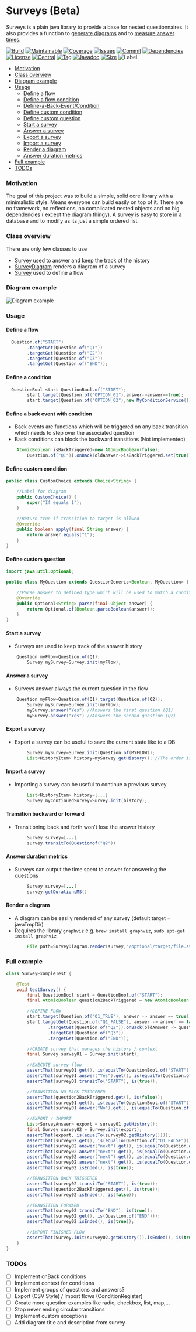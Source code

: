# Surveys (Beta)

Surveys is a plain java library to provide a base for nested questionnaires. It also provides a function
to [generate diagrams](#diagram-example) and to [measure answer times](#answer-duration-metrics).

[![Build][build_shield]][build_link]
[![Maintainable][maintainable_shield]][maintainable_link]
[![Coverage][coverage_shield]][coverage_link]
[![Issues][issues_shield]][issues_link]
[![Commit][commit_shield]][commit_link]
[![Dependencies][dependency_shield]][dependency_link]
[![License][license_shield]][license_link]
[![Central][central_shield]][central_link]
[![Tag][tag_shield]][tag_link]
[![Javadoc][javadoc_shield]][javadoc_link]
[![Size][size_shield]][size_shield]
![Label][label_shield]

* [Motivation](#motivation)
* [Class overview](#class-overview)
* [Diagram example](#diagram-example)
* [Usage](#usage)
    * [Define a flow](#define-a-flow)
    * [Define a flow condition](#define-a-condition)
    * [Define-a-Back-Event/Condition](#define-a-back-event-with-condition)
    * [Define custom condition](#define-custom-condition)
    * [Define custom question](#define-custom-question)
    * [Start a survey](#start-a-survey)
    * [Answer a survey](#answer-a-survey)
    * [Export a survey](#export-a-survey)
    * [Import a survey](#import-a-survey)
    * [Render a diagram](#render-a-diagram)
    * [Answer duration metrics](#answer-duration-metrics)
* [Full example](#full-example)
* [TODOs](#todos)

### Motivation

The goal of this project was to build a simple, solid core library with a minimalistic style. Means everyone can build
easily on top of it. There are no framework, no reflections, no complicated nested objects and no big dependencies (
except the diagram thingy). A survey is easy to store in a database and to modify as its just a simple ordered list.

### Class overview

There are only few classes to use

* [Survey](https://github.com/YunaBraska/surveys/blob/master/src/main/java/berlin/yuna/survey/logic/Survey.java) used to
  answer and keep the track of the history
* [SurveyDiagram](https://github.com/YunaBraska/surveys/blob/master/src/main/java/berlin/yuna/survey/logic/SurveyDiagram.java)
  renders a diagram of a survey
* [Survey](https://github.com/YunaBraska/surveys/blob/master/src/main/java/berlin/yuna/survey/model/types/QuestionGeneric.java)
  used to define a flow

### Diagram example

![Diagram example](src/test/resources/diagram_png_example.png)

### Usage

#### Define a flow

```java
  Question.of("START")
        .targetGet(Question.of("Q1"))
        .targetGet(Question.of("Q2"))
        .targetGet(Question.of("Q3"))
        .targetGet(Question.of("END"));
```

#### Define a condition

```java
  QuestionBool start QuestionBool.of("START");
        start.target(Question.of("OPTION_01"),answer->answer==true);
        start.target(Question.of("OPTION_02"),new MyConditionService());
```

#### Define a back event with condition

* Back events are functions which will be triggered on any back transition which needs to step over the associated
  question
* Back conditions can block the backward transitions (Not implemented)

```java
    AtomicBoolean isBackTriggered=new AtomicBoolean(false);
        Question.of("Q1")).onBack(oldAnswer->isBackTriggered.set(true);
```

#### Define custom condition

```java
public class CustomChoice extends Choice<String> {

    //Label for diagram
    public CustomChoice() {
        super("If equals 1");
    }

    //Return true if transition to target is allwed
    @Override
    public boolean apply(final String answer) {
        return answer.equals("1");
    }
}
```

#### Define custom question

```java
import java.util.Optional;

public class MyQuestion extends QuestionGeneric<Boolean, MyQuestion> {

    //Parse answer to defined type which will be used to match a condition
    @Override
    public Optional<String> parse(final Object answer) {
        return Optional.of(Boolean.parseBoolean(answer));
    }
}

```

#### Start a survey

* Surveys are used to keep track of the answer history

```java
    Question myFlow=Question.of(Q1);
        Survey mySurvey=Survey.init(myFlow);

```

#### Answer a survey

* Surveys answer always the current question in the flow

```java
    Question myFlow=Question.of(Q1).target(Question.of(Q2));
        Survey mySurvey=Survey.init(myFlow);
        mySurvey.answer("Yes") //Answers the first question (Q1)
        mySurvey.answer("Yes") //Answers the second question (Q2)

```

#### Export a survey

* Export a survey can be useful to save the current state like to a DB

```java
        Survey mySurvey=Survey.init(Question.of(MYFLOW));
        List<HistoryItem> history=mySurvey.getHistory(); //The order is important - time is UTC

```

#### Import a survey

* Importing a survey can be useful to continue a previous survey

```java
        List<HistoryItem> history=[...]
        Survey myContinuedSurvey=Survey.init(history);

```

#### Transition backward or forward

* Transitioning back and forth won't lose the answer history

```java
        Survey survey=[...]
        survey.transitTo(Questionof("Q2"))

```

#### Answer duration metrics

* Surveys can output the time spent to answer for answering the questions

```java
        Survey survey=[...]
        survey.getDurationsMS()

```

#### Render a diagram

* A diagram can be easily rendered of any survey (default target = javaTmpDir)
* Requires the library `graphviz` e.g. `brew install graphviz`, `sudo apt-get install graphviz`

```java
        File path=SurveyDiagram.render(survey,"/optional/target/file.svg",FileFormat.SVG)
```

### Full example

```java
class SurveyExampleTest {

    @Test
    void testSurvey() {
        final QuestionBool start = QuestionBool.of("START");
        final AtomicBoolean question2BackTriggered = new AtomicBoolean(false);

        //DEFINE FLOW
        start.target(Question.of("Q1_TRUE"), answer -> answer == true);
        start.targetGet(Question.of("Q1_FALSE"), answer -> answer == false)
                .targetGet(Question.of("Q2")).onBack(oldAnswer -> question2BackTriggered.set(true))
                .targetGet(Question.of("Q3"))
                .targetGet(Question.of("END"));

        //CREATE survey that manages the history / context
        final Survey survey01 = Survey.init(start);

        //EXECUTE survey flow
        assertThat(survey01.get(), is(equalTo(QuestionBool.of("START"))));
        assertThat(survey01.answer("Yes").get(), is(equalTo(Question.of("Q1_TRUE"))));
        assertThat(survey01.transitTo("START"), is(true));

        //TRANSITION NO BACK TRIGGERED
        assertThat(question2BackTriggered.get(), is(false));
        assertThat(survey01.get(), is(equalTo(QuestionBool.of("START"))));
        assertThat(survey01.answer("No").get(), is(equalTo(Question.of("Q1_FALSE"))));

        //EXPORT / IMPORT
        List<SurveyAnswer> export = survey01.getHistory();
        final Survey survey02 = Survey.init(export);
        assertThat(export, is(equalTo(survey02.getHistory())));
        assertThat(survey02.get(), is(equalTo(Question.of("Q1_FALSE"))));
        assertThat(survey02.answer("next").get(), is(equalTo(Question.of("Q2"))));
        assertThat(survey02.answer("next").get(), is(equalTo(Question.of("Q3"))));
        assertThat(survey02.answer("next").get(), is(equalTo(Question.of("END"))));
        assertThat(survey02.answer("next").get(), is(equalTo(Question.of("END"))));
        assertThat(survey02.isEnded(), is(true));

        //TRANSITION BACK TRIGGERED
        assertThat(survey02.transitTo("START"), is(true));
        assertThat(question2BackTriggered.get(), is(true));
        assertThat(survey02.isEnded(), is(false));

        //TRANSITION FORWARD
        assertThat(survey02.transitTo("END"), is(true));
        assertThat(survey02.get(), is(Question.of("END")));
        assertThat(survey02.isEnded(), is(true));

        //IMPORT FINISHED FLOW
        assertThat(Survey.init(survey02.getHistory()).isEnded(), is(true));
    }
}
```

### TODOs
 
* [ ] Implement onBack conditions
* [ ] Implement context for conditions
* [ ] Implement groups of questions and answers?
* [ ] Export (CSV Style) / Import flows (ConditionRegister)
* [ ] Create more question examples like radio, checkbox, list, map,...
* [ ] Stop never ending circular transitions
* [ ] Implement custom exceptions
* [ ] Add diagram title and description from survey

[build_shield]: https://github.com/YunaBraska/surveys/workflows/JAVA_CI/badge.svg

[build_link]: https://github.com/YunaBraska/surveys/actions

[maintainable_shield]: https://img.shields.io/codeclimate/maintainability/YunaBraska/surveys?style=flat-square

[maintainable_link]: https://codeclimate.com/github/YunaBraska/surveys/maintainability

[coverage_shield]: https://img.shields.io/codecov/c/github/YunaBraska/surveys?style=flat-square

[coverage_link]: https://codecov.io/gh/YunaBraska/surveys?branch=master

[issues_shield]: https://img.shields.io/github/issues/YunaBraska/surveys?style=flat-square

[issues_link]: https://github.com/YunaBraska/surveys/commits/master

[commit_shield]: https://img.shields.io/github/last-commit/YunaBraska/surveys?style=flat-square

[commit_link]: https://github.com/YunaBraska/surveys/issues

[license_shield]: https://img.shields.io/github/license/YunaBraska/surveys?style=flat-square

[license_link]: https://github.com/YunaBraska/surveys/blob/master/LICENSE

[dependency_shield]: https://img.shields.io/librariesio/github/YunaBraska/surveys?style=flat-square

[dependency_link]: https://libraries.io/github/YunaBraska/surveys

[central_shield]: https://img.shields.io/maven-central/v/berlin.yuna/surveys?style=flat-square

[central_link]:https://search.maven.org/artifact/berlin.yuna/surveys

[tag_shield]: https://img.shields.io/github/v/tag/YunaBraska/surveys?style=flat-square

[tag_link]: https://github.com/YunaBraska/surveys/releases

[javadoc_shield]: https://javadoc.io/badge2/berlin.yuna/surveys/javadoc.svg?style=flat-square

[javadoc_link]: https://javadoc.io/doc/berlin.yuna/surveys

[size_shield]: https://img.shields.io/github/repo-size/YunaBraska/surveys?style=flat-square

[label_shield]: https://img.shields.io/badge/Yuna-QueenInside-blueviolet?style=flat-square

[gitter_shield]: https://img.shields.io/gitter/room/YunaBraska/surveys?style=flat-square

[gitter_link]: https://gitter.im/surveys/Lobby